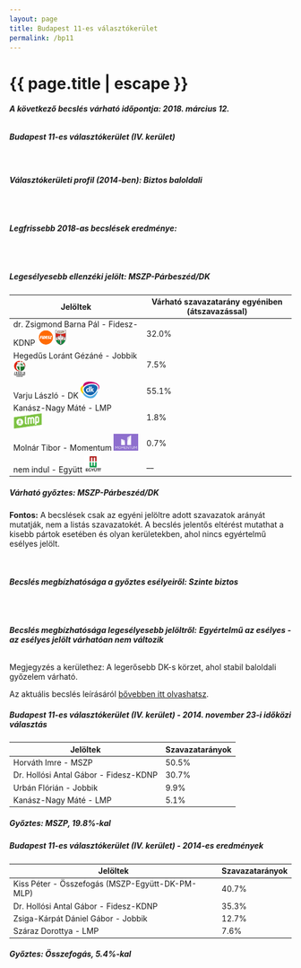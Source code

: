 ```yaml
---
layout: page
title: Budapest 11-es választókerület
permalink: /bp11
---
```


<h1 class="page-title">{{ page.title | escape }}</h1>

<div class="section">
    <div class="row">
          <div class="col s12"><h6><span><strong>A következő becslés várható időpontja: 2018. március 12.</strong></span></h6>
		  <h5>Budapest 11-es választókerület (IV. kerület)</h5>
<br/><h6><strong>Választókerületi profil (2014-ben): <span id="profil">Biztos baloldali</span></strong></h6>
<br/>
<h6><strong>Legfrissebb 2018-as becslések eredménye:</strong></h6><br/>
			<h5><strong>Legesélyesebb ellenzéki jelölt: <span id="masodik">MSZP-Párbeszéd/DK </span><span id="esely2"></span><span></span></strong></h5>
<table class="striped">
              <thead>
                <tr>
                    <th>Jelöltek</th>
                    <th>Várható szavazatarány egyéniben (átszavazással)</th>
                </tr>
              </thead>
              <tbody>
             <tr>
                  <td>dr. Zsigmond Barna Pál - Fidesz-KDNP <img src="images/fideszkdnp_logo.png" style="width:55px;height:30px;"></td>
				  <td id="id_fidesz">32.0%</td>
			</tr>
			<tr><td>Hegedűs Loránt Gézáné - Jobbik <img src="images/jobbik_logo.png" style="width:23px;height:30px;"></td><td id="id_jobbik">7.5%</td></tr>
<tr>
                  <td>Varju László - DK <img src="images/dk_logo.png" style="width:34px;height:30px;"></td>
				  <td id="id_baloldal">55.1%</td>
			</tr>
			<tr>
                  <td>Kanász-Nagy Máté - LMP <img src="images/lmp_logo.png" style="width:52px;height:30px;"></td>
				  <td id="lmp">1.8%</td>
			</tr>
			<tr>
				  <td>Molnár Tibor - Momentum <img src="images/momentum_logo.png" style="width:44px;height:30px;"></td>
				  <td id="id_momentum">0.7%</td>
			</tr>
<tr>
<td>nem indul -  Együtt <img src="images/egyutt_logo.png" style="width:31px;height:30px;"></td>
<td id="id_egyutt">__</td>
</tr>                
              </tbody>
            </table><h5>Várható győztes: <span id="gyoztes">MSZP-Párbeszéd/DK </span><span id="esely"></span><span></span></h5>
			
			
<p><strong>Fontos:</strong> A becslések csak az egyéni jelöltre adott szavazatok arányát mutatják, nem a listás szavazatokét. A becslés jelentős eltérést mutathat a kisebb pártok esetében és olyan kerületekben, ahol nincs egyértelmű esélyes jelölt.</p>
<br/>
			<h6><strong>Becslés megbízhatósága a győztes esélyeiről: Szinte biztos</strong> </h6>
<br/><h6><strong>Becslés megbízhatósága legesélyesebb jelöltről:</strong> <strong><span id="biztos_jelolt">Egyértelmű az esélyes - az esélyes jelölt várhatóan nem változik</span></strong></h6>
<p>Megjegyzés a kerülethez: A legerősebb DK-s körzet, ahol stabil baloldali győzelem várható.</p>
<p>Az aktuális becslés leírásáról <a href="../metodologia#0305">bővebben itt olvashatsz</a>.</p>
          </div>
    </div>
</div>


<div class="section">
    <div class="row">
          <div class="col s12">
		  <h5>Budapest 11-es választókerület (IV. kerület) - 2014. november 23-i időközi választás</h5>
            <table class="striped">
              <thead>
                <tr>
                    <th>Jelöltek</th>
                    <th>Szavazatarányok</th>
                </tr>
              </thead>
              <tbody>
             <tr>
                  <td>Horváth Imre - MSZP</td>
				  <td>50.5%</td>
			</tr>
			<tr>
                  <td>Dr. Hollósi Antal Gábor - Fidesz-KDNP</td>
				  <td>30.7%</td>
			</tr>
			<tr>
                  <td>Urbán Flórián - Jobbik</td>
				  <td>9.9%</td>
			</tr>
			<tr>
				  <td>Kanász-Nagy Máté - LMP</td>
				  <td>5.1%</td>
			</tr>                
              </tbody>
            </table>
			<h5>Győztes: MSZP, 19.8%-kal</h5>
          </div>
    </div>
</div>

<div class="section">
    <div class="row">
          <div class="col s12">
		  <h5>Budapest 11-es választókerület (IV. kerület) - 2014-es eredmények</h5>
            <table class="striped">
              <thead>
                <tr>
                    <th>Jelöltek</th>
                    <th>Szavazatarányok</th>
                </tr>
              </thead>
              <tbody>
             <tr>
                  <td>Kiss Péter - Összefogás (MSZP-Együtt-DK-PM-MLP)</td>
				  <td>40.7%</td>
			</tr>
			<tr>
                  <td>Dr. Hollósi Antal Gábor - Fidesz-KDNP</td>
				  <td>35.3%</td>
			</tr>
			<tr>
                  <td>Zsiga-Kárpát Dániel Gábor - Jobbik</td>
				  <td>12.7%</td>
			</tr>
			<tr>
				  <td>Száraz Dorottya - LMP</td>
				  <td>7.6%</td>
			</tr>                
              </tbody>
            </table>
			<h5>Győztes: Összefogás, 5.4%-kal</h5>
          </div>
    </div>
</div>

